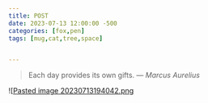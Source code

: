 ```yaml
---
title: POST
date: 2023-07-13 12:00:00 -500
categories: [fox,pen]
tags: [mug,cat,tree,space]


---
```


> Each day provides its own gifts.
> — <cite>Marcus Aurelius</cite>

![[Pasted image 20230713194042.png](../Media/Pasted%20image%2020230713194042.png)
